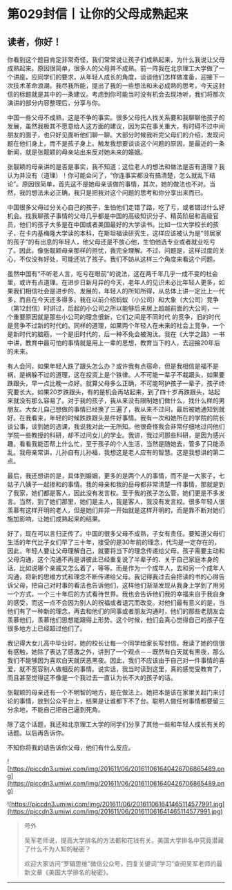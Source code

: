 # 第029封信丨让你的父母成熟起来

## 读者，你好！

你看到这个题目肯定非常奇怪，我们常常说让孩子们成熟起来，为什么我说让父母成熟起来。原因很简单，很多人的父母并不成熟。前一阵我在北京理工大学做了一个讲座，应同学们的要求，从年轻人成长的角度，谈谈他们怎样做准备，迎接下一次技术革命浪潮。我尽我所能，提出了我的一些想法和未必成熟的思考，今天这封信的标题就是其中的一条建议。考虑到你可能当时没有机会去现场听，我们将那次演讲的部分内容整理后，分享与你。

中国一些父母不成熟，这是不争的事实。很多父母托人找关系要和我聊聊他孩子的发展，虽然我极其不愿意给人这方面的建议，因为实在事关重大，有时碍不过中间朋友的面子，也只好见面听他们聊一聊。大部分时候我听完父母们的介绍，发现问题在他们身上，而不是孩子身上。触发我想要谈谈这个问题的原因，是最近的一条新闻，就是张靓颖的母亲站出来反对她未来的婚姻。

张靓颖的母亲讲的是否是事实，我不知道；这位老人的想法和做法是否有道理？我认为并没有（道理）！你可能会问了，“你连事实都没有搞清楚，怎么就乱下结论”。原因很简单，首先这不是她母亲该做的事情，其次，她的做法也不对。当然，我的想法未必正确，我只是把我对这个问题的思考和你分享出来而已。

中国很多父母过分关心自己的孩子，生怕他们走错了路，吃了亏，或者错过什么好机会。找我聊孩子事情的父母几乎都是中国的高级知识分子、精英阶层和高级官员，他们的孩子大多是在中国或者美国最好的大学读书。比如一位大学校长的孩子，在卡内基梅隆大学读的本科，在斯坦福读研究生，这样应该被认为是“邻居家的孩子”的有出息的年轻人，他父母还是不放心他，生怕他选专业或者就业吃亏了。因此，像张靓颖母亲那样的担忧，我完全理解。不过，问题是，这样过度的关心，不仅没有好处，可能还坑了孩子。我们不妨从这样三个角度来看这个问题。

虽然中国有“不听老人言，吃亏在眼前”的说法，这在两千年几乎一成不变的社会里，或许有点道理。在进步日新月异的今天，老年人的见识未必比年轻人更多，如果我们相信社会是进步的、发展的，年轻人的所知所得，从总体上讲一定比上一代多，而且在今天还多得多。我在以前介绍蚂蚁（小公司）和大象（大公司）竞争（第12封信）时讲过，后起的小公司之所以能够后来居上超越前面的大公司，一个重要原因就是那些小公司的理念很新，它们之间是不同时代 的竞争，旧的时代是竞争不过新的时代的。同样的道理，如果两个年轻人在未来的社会上竞争，一个是新时代的脑筋，一个是旧时代的，后一种不免会被淘汰。我在《大学之路》一书中讲，教育中最可怕的事情就是用上一辈的思想，教育当下的人，去迎接20年后的未来。

有人会问，如果年轻人跌了跟头怎么办？或许我有点宿命，但是我相信是福不是祸，是祸躲不过的道理，这在投资上是个铁律。人不可能一辈子不栽跟头，如果要跌跟头，早一点比晚一点好。就算父母多么正确，不可能呵护孩子一辈子，孩子终究要长大。如果20岁跌跟头，有的是机会再站起来，到了四十岁再跌跟头，站起来就没有那么容易了。对于我的孩子，我从来没有限制她们做什么，找什么样的男朋友。大女儿自己想做的事情已经换了三遍了，我从来不过问，最后被她通知到就好。在我看来，年轻的时候跌跌跟头是件好事情。我有一次和她所在的学院的院长谈公事，谈到她的选课，我说我对此一无所知。他很奇怪我会非常仔细地过问他们学院一些教授的科研，却不过问女儿的学业。我讲，我过问那些科研，是因为感兴趣，看看我能否帮上什么忙，至于孩子的个人生活，当然是随她去，管多了只能添乱。我母亲常讲，儿孙自有儿孙福，我想这是老人应有的智慧。这是我想讲的第二点。

最后，我还想讲的是，具体到婚姻，更多的是两个人的事情，而不是一大家子，七姑子八姨子一起掺和的事情。我的母亲和我的岳母都非常清楚一件事情，那就是到了我家，她们都是客人，因此没有发言权。至于我的孩子怎么管，她们更是不多发言。当然，到了她们那里，她们是主人，我是客人，我没有发言权。很多年轻人很羡慕有这样开明的老人，但是她们并非一开始就是这样开明的，而是靠不断对她们施加影响，让她们成熟起来的结果。

好了，现在可以言归正传了。中国的很多父母不成熟，子女有责任。要知道父母们生活的年代比子女们早了三十年，接受的是30年前的理念，代沟是一定存在的，因此，年轻人要让父母理解自己，就要将当下的理念传递给父母。孩子需要主动和父母沟通，这个沟通不再是讲彼此已经重复说了半辈子的、关于自己家庭本身的话，比如说哪个亲戚又怎么着了，等等。而是作为一个成年人，去和另一个成年人沟通，将新的思维方式和理念不断传递给父母。我记得我过去会把读的书的心得告诉父母，把自己对时事的看法也告诉他们，这样他们渐渐发现从我身上学到了用另一个方式，一个三十年后的方式看待世界。我也会告诉他们我的幸福来自于我自身的感受，而这一点不会因为别人的祝福或者诅咒而改变。对他们最有意义的是，当他们有了一种新的理念，再去和他们的同事或者朋友沟通时，他们的那些老朋友会羡慕他们，羡慕他们思想能跟得上形势。这个时候，他们会真心觉得自己的孩子在很多地方上已经超过他们了。

我记得大女儿高中毕业时，她的校长让每一个同学给家长写封信。我读了她的信很有感触，她除了表达了感激之外，讲到了一个观点－－既然有白天就有黑夜，那么我们不能够因为喜欢白天就厌恶黑夜。因此，我们不应该由于自己对一件事情的喜爱，就不宽容别人做相反的事情。说实话，我当时读到这里，真的感觉受教育了，而且甚至觉得这不像是一个我过去一直认为长不大的孩子的话。

张靓颖的母亲还有一个不明智的地方，是在做法上。她把本是该在家里关起门来讨论的事情，放到公众平台上，结果是让谁都下不了台。聪明人做任何事情都要留三分余地，不能自己把自己逼到死角。

除了这个话题，我还和北京理工大学的同学们分享了其他一些和年轻人成长有关的话题。以后再告诉你。

不知你将我的话告诉你父母，他们有什么反应。

![https://piccdn3.umiwi.com/img/201611/06/201611061640426706865489.png](https://piccdn3.umiwi.com/img/201611/06/201611061640426706865489.png)

![https://piccdn3.umiwi.com/img/201611/06/201611061641465114577991.jpg](https://piccdn3.umiwi.com/img/201611/06/201611061641465114577991.jpg)

> 号外
> 
> 吴军老师说，提高大学排名的方法都和花钱有关。美国大学排名中究竟潜藏了什么不为人知的秘密？
> 
> 
> 
> 
> 
> 欢迎大家访问“罗辑思维”微信公众号，回复关键词“学习”查阅吴军老师的最新文章《美国大学排名的秘密》。

---

